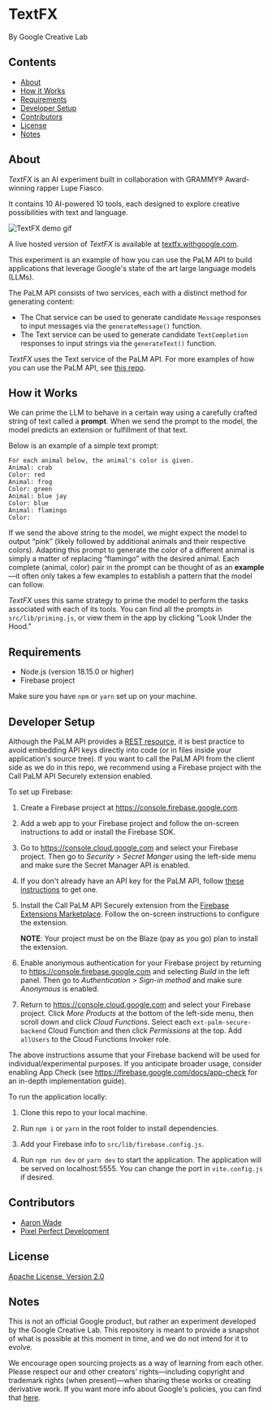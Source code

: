 <!-- SPDX-License-Identifier: MPL-2.0 -->
# TextFX

By Google Creative Lab

## Contents

- [About](#about)
- [How it Works](#how-it-works)
- [Requirements](#requirements)
- [Developer Setup](#developer-setup)
- [Contributors](#contributors)
- [License](#license)
- [Notes](#notes)

## About

_TextFX_ is an AI experiment built in collaboration with GRAMMY® Award-winning rapper Lupe Fiasco.

It contains 10 AI-powered 10 tools, each designed to explore creative possibilities with text and language.

![TextFX demo gif](https://storage.googleapis.com/textfx-assets/demo.gif)

A live hosted version of _TextFX_ is available at [textfx.withgoogle.com](https://textfx.withgoogle.com/).

This experiment is an example of how you can use the PaLM API to build applications that leverage Google's state of the art large language models (LLMs).

The PaLM API consists of two services, each with a distinct method for generating content:

- The Chat service can be used to generate candidate `Message` responses to input messages via the `generateMessage()` function.
- The Text service can be used to generate candidate `TextCompletion` responses to input strings via the `generateText()` function.

_TextFX_ uses the Text service of the PaLM API. For more examples of how you can use the PaLM API, see [this repo](https://github.com/google/generative-ai-docs).

## How it Works

We can prime the LLM to behave in a certain way using a carefully crafted string of text called a **prompt**. When we send the prompt to the model, the model predicts an extension or fulfillment of that text.

Below is an example of a simple text prompt:

```
For each animal below, the animal's color is given.
Animal: crab
Color: red
Animal: frog
Color: green
Animal: blue jay
Color: blue
Animal: flamingo
Color:
```

If we send the above string to the model, we might expect the model to output “pink” (likely followed by additional animals and their respective colors). Adapting this prompt to generate the color of a different animal is simply a matter of replacing “flamingo” with the desired animal. Each complete (animal, color) pair in the prompt can be thought of as an **example**—it often only takes a few examples to establish a pattern that the model can follow.

_TextFX_ uses this same strategy to prime the model to perform the tasks associated with each of its tools. You can find all the prompts in `src/lib/priming.js`, or view them in the app by clicking "Look Under the Hood."

## Requirements

- Node.js (version 18.15.0 or higher)
- Firebase project

Make sure you have `npm` or `yarn` set up on your machine.

## Developer Setup

Although the PaLM API provides a [REST resource](https://developers.generativeai.google/api/rest/generativelanguage/models?hl=en), it is best practice to avoid embedding API keys directly into code (or in files inside your application's source tree). If you want to call the PaLM API from the client side as we do in this repo, we recommend using a Firebase project with the Call PaLM API Securely extension enabled.

To set up Firebase:

1. Create a Firebase project at https://console.firebase.google.com.

2. Add a web app to your Firebase project and follow the on-screen instructions to add or install the Firebase SDK.

3. Go to https://console.cloud.google.com and select your Firebase project. Then go to _Security > Secret Manger_ using the left-side menu and make sure the Secret Manager API is enabled.

4. If you don't already have an API key for the PaLM API, follow [these instructions](https://developers.generativeai.google/tutorials/setup) to get one.

5. Install the Call PaLM API Securely extension from the [Firebase Extensions Marketplace](https://extensions.dev/extensions). Follow the on-screen instructions to configure the extension.

   **NOTE**: Your project must be on the Blaze (pay as you go) plan to install the extension.

6. Enable anonymous authentication for your Firebase project by returning to https://console.firebase.google.com and selecting _Build_ in the left panel. Then go to _Authentication > Sign-in method_ and make sure _Anonymous_ is enabled.

7. Return to https://console.cloud.google.com and select your Firebase project. Click _More Products_ at the bottom of the left-side menu, then scroll down and click _Cloud Functions_. Select each `ext-palm-secure-backend` Cloud Function and then click _Permissions_ at the top. Add `allUsers` to the Cloud Functions Invoker role.

The above instructions assume that your Firebase backend will be used for individual/experimental purposes. If you anticipate broader usage, consider enabling App Check (see https://firebase.google.com/docs/app-check for an in-depth implementation guide).

To run the application locally:

1. Clone this repo to your local machine.

2. Run `npm i` or `yarn` in the root folder to install dependencies.

3. Add your Firebase info to `src/lib/firebase.config.js`.

4. Run `npm run dev` or `yarn dev` to start the application. The application will be served on localhost:5555. You can change the port in `vite.config.js` if desired.

## Contributors

- [Aaron Wade](https://github.com/aaron-wade)
- [Pixel Perfect Development](https://github.com/madebypxlp)

## License

[Apache License, Version 2.0](https://www.apache.org/licenses/LICENSE-2.0)

## Notes

This is not an official Google product, but rather an experiment developed by the Google Creative Lab. This repository is meant to provide a snapshot of what is possible at this moment in time, and we do not intend for it to evolve.

We encourage open sourcing projects as a way of learning from each other. Please respect our and other creators' rights—including copyright and trademark rights (when present)—when sharing these works or creating derivative work. If you want more info about Google's policies, you can find that [here](https://about.google/brand-resource-center/).
